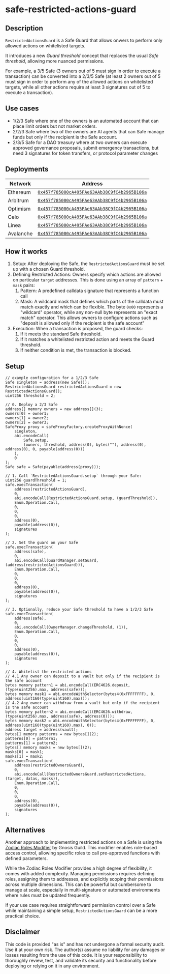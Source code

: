 # safe-restricted-actions-guard

## Description

`RestrictedActionsGuard` is a Safe Guard that allows onwers to perform only allowed actions on whitelisted targets.

It introduces a new *Guard threshold* concept that replaces the usual *Safe threshold*, allowing more nuanced permissions.

For example, a 3/5 Safe (3 owners out of 5 must sign in order to execute a transaction) can be converted into a 2/3/5 Safe (at least 2 owners out of 5 must sign in order to perform any of the allowed actions on whitelisted targets, while all other actions require at least 3 signatures out of 5 to execute a transaction).

## Use cases

- 1/2/3 Safe where one of the owners is an automated account that can place limit orders but not market orders.  
- 2/2/3 Safe where two of the owners are AI agents that can Safe manage funds but only if the recipient is the Safe account.  
- 2/3/5 Safe for a DAO treasury where at two owners can execute approved governance proposals, submit emergency transactions, but need 3 signatures for token transfers, or protocol parameter changes

## Deployments

| Network | Address |
| ------- | ------- |
| Ethereum | [`0x457f785000cA495FAe63AAb38C9fC4b2965B106a`](https://etherscan.io/address/0x457f785000cA495FAe63AAb38C9fC4b2965B106a) |
| Arbitrum | [`0x457f785000cA495FAe63AAb38C9fC4b2965B106a`](https://arbiscan.io/address/0x457f785000cA495FAe63AAb38C9fC4b2965B106a) |
| Optimism | [`0x457f785000cA495FAe63AAb38C9fC4b2965B106a`](https://optimistic.etherscan.io/address/0x457f785000cA495FAe63AAb38C9fC4b2965B106a) |
| Celo | [`0x457f785000cA495FAe63AAb38C9fC4b2965B106a`](https://celoscan.io/address/0x457f785000cA495FAe63AAb38C9fC4b2965B106a) |
| Linea | [`0x457f785000cA495FAe63AAb38C9fC4b2965B106a`](https://lineascan.build/address/0x457f785000cA495FAe63AAb38C9fC4b2965B106a) |
| Avalanche | [`0x457f785000cA495FAe63AAb38C9fC4b2965B106a`](https://snowtrace.io/address/0x457f785000cA495FAe63AAb38C9fC4b2965B106a) |

## How it works

1. Setup: After deploying the Safe, the `RestrictedActionsGuard` must be set up with a chosen Guard threshold.
2. Defining Restricted Actions: Owners specify which actions are allowed on particular `target` addresses. This is done using an array of `pattern` + `mask` pairs:
   1. Pattern: A predefined calldata signature that represents a function call
   2. Mask: A wildcard mask that defines which parts of the calldata must match exactly and which can be flexible. The byte `0x00` represents a "wildcard" operator, while any non-null byte represents an "exact match" operator. This allows owners to configure actions such as "deposit is allowed only if the recipient is the safe account"
3. Execution: When a transaction is proposed, the guard checks:
   1. If it meets the standard Safe threshold.
   2. If it matches a whitelisted restricted action and meets the Guard threshold.
   3. If neither condition is met, the transaction is blocked.

## Setup

```solidity
// example configuration for a 1/2/3 Safe
Safe singleton = address(new Safe());
RestrictedActionsGuard restrictedActionsGuard = new RestrictedActionsGuard();
uint256 threshold = 2;

// 0. Deploy a 2/3 Safe
address[] memory owners = new address[](3);
owners[0] = owner1;
owners[1] = owner2;
owners[2] = owner3;
SafeProxy proxy = safeProxyFactory.createProxyWithNonce(
    singleton,
    abi.encodeCall(
        Safe.setup,
        (owners, threshold, address(0), bytes(""), address(0), address(0), 0, payable(address(0)))
    ),
    0
);
Safe safe = Safe(payable(address(proxy)));

// 1. Call `RestrictedActionsGuard.setup` through your Safe:
uint256 guardThreshold = 1;
safe.execTransaction(
    address(restrictedActionsGuard),
    0,
    abi.encodeCall(RestrictedActionsGuard.setup, (guardThreshold)),
    Enum.Operation.Call,
    0,
    0,
    0,
    address(0),
    payable(address(0)),
    signatures
);

// 2. Set the guard on your Safe
safe.execTransaction(
    address(safe),
    0,
    abi.encodeCall(GuardManager.setGuard, (address(restrictedActionsGuard))),
    Enum.Operation.Call,
    0,
    0,
    0,
    address(0),
    payable(address(0)),
    signatures
);

// 3. Optionally, reduce your Safe threshold to have a 1/2/3 Safe
safe.execTransaction(
    address(safe),
    0,
    abi.encodeCall(OwnerManager.changeThreshold, (1)),
    Enum.Operation.Call,
    0,
    0,
    0,
    address(0),
    payable(address(0)),
    signatures
);

// 4. Whitelist the restricted actions
// 4.1 Any owner can deposit to a vault but only if the recipient is the safe account
bytes memory pattern1 = abi.encodeCall(ERC4626.deposit, (type(uint256).max, address(safe)));
bytes memory mask1 = abi.encodeWithSelector(bytes4(0xFFFFFFFF), 0, address(uint160(type(uint160).max)));
// 4.2 Any owner can withdraw from a vault but only if the recipient is the safe account
bytes memory pattern2 = abi.encodeCall(ERC4626.withdraw, (type(uint256).max, address(safe), address(0)));
bytes memory mask2 = abi.encodeWithSelector(bytes4(0xFFFFFFFF), 0, address(uint160(type(uint160).max), 0));
address target = address(vault);
bytes[] memory patterns = new bytes[](2);
patterns[0] = pattern1;
patterns[1] = pattern2;
bytes[] memory masks = new bytes[](2);
masks[0] = mask1;
masks[1] = mask2;
safe.execTransaction(
    address(restrictedOwnersGuard),
    0,
    abi.encodeCall(RestrictedOwnersGuard.setRestrictedActions, (target, datas, masks)),
    Enum.Operation.Call,
    0,
    0,
    0,
    address(0),
    payable(address(0)),
    signatures
);
```

## Alternatives

Another approach to implementing restricted actions on a Safe is using the [Zodiac Roles Modifier](https://github.com/gnosisguild/zodiac-modifier-roles) by Gnosis Guild. This modifier enables role-based access control, allowing specific roles to call pre-approved functions with defined parameters.

While the Zodiac Roles Modifier provides a high degree of flexibility, it comes with added complexity. Managing permissions requires defining roles, assigning them to addresses, and explicitly scoping their permissions across multiple dimensions. This can be powerful but cumbersome to manage at scale, especially in multi-signature or automated environments where rules must be updated frequently.

If your use case requires straightforward permission control over a Safe while maintaining a simple setup, `RestrictedActionsGuard` can be a more practical choice.

## Disclaimer

This code is provided "as is" and has not undergone a formal security audit. Use it at your own risk. The author(s) assume no liability for any damages or losses resulting from the use of this code. It is your responsibility to thoroughly review, test, and validate its security and functionality before deploying or relying on it in any environment.

